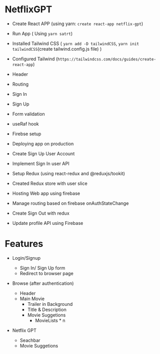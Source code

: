 # NetflixGPT

- Create React APP (using yarn: `create react-app netflix-gpt`)
- Run App ( Using `yarn satrt`)
- Installed Tailwind CSS ( `yarn add -D tailwindCSS`, `yarn init tailwindCSS`(create tailwind.config.js file) )
- Configured Tailwind (`https://tailwindcss.com/docs/guides/create-react-app`)
- Header
- Routing
- Sign In
- Sign Up
- Form validation
- useRaf hook

- Firebse setup
- Deploying app on production
- Create Sign Up User Account
- Implement Sign In user API
- Setup Redux (using react-redux and @reduxjs/tookit)
- Created Redux store with user slice
- Hosting Web app using firebase
- Manage routing based on firebase onAuthStateChange
- Create Sign Out with redux
- Update profile API using Firebase

# Features

- Login/Signup

  - Sign In/ Sign Up form
  - Redirect to browser page

- Browse (after authentication)

  - Header
  - Main Movie
    - Trailer in Background
    - Title & Description
    - Movie Suggetions
      - MovieLists \* n

- Netflix GPT
  - Seachbar
  - Movie Suggetions
